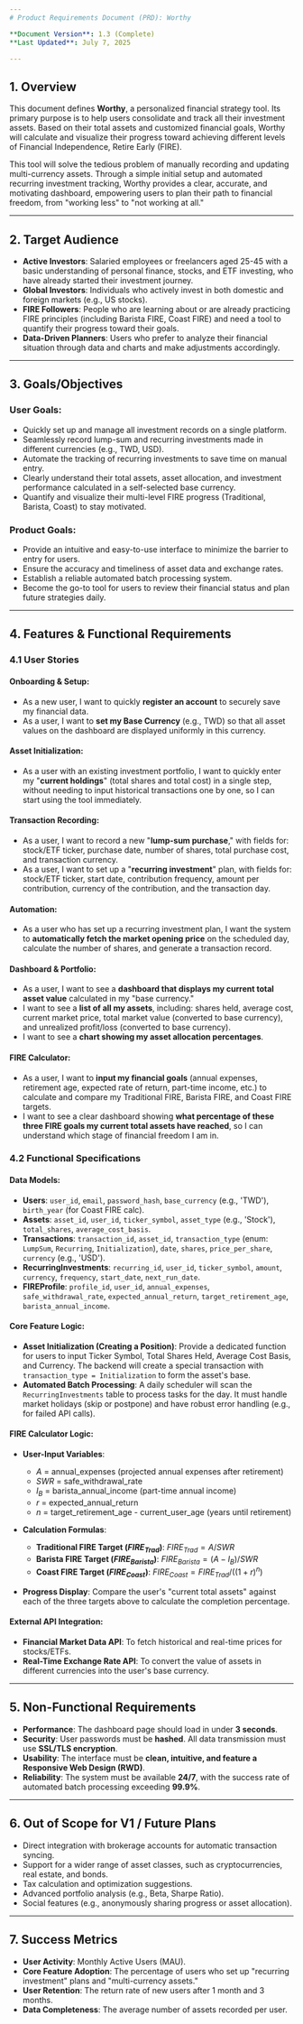 ```yaml
---
# Product Requirements Document (PRD): Worthy

**Document Version**: 1.3 (Complete)
**Last Updated**: July 7, 2025

---
```

## 1. Overview

This document defines **Worthy**, a personalized financial strategy tool. Its primary purpose is to help users consolidate and track all their investment assets. Based on their total assets and customized financial goals, Worthy will calculate and visualize their progress toward achieving different levels of Financial Independence, Retire Early (FIRE).

This tool will solve the tedious problem of manually recording and updating multi-currency assets. Through a simple initial setup and automated recurring investment tracking, Worthy provides a clear, accurate, and motivating dashboard, empowering users to plan their path to financial freedom, from "working less" to "not working at all."

---
## 2. Target Audience

* **Active Investors**: Salaried employees or freelancers aged 25-45 with a basic understanding of personal finance, stocks, and ETF investing, who have already started their investment journey.
* **Global Investors**: Individuals who actively invest in both domestic and foreign markets (e.g., US stocks).
* **FIRE Followers**: People who are learning about or are already practicing FIRE principles (including Barista FIRE, Coast FIRE) and need a tool to quantify their progress toward their goals.
* **Data-Driven Planners**: Users who prefer to analyze their financial situation through data and charts and make adjustments accordingly.

---
## 3. Goals/Objectives

### User Goals:

* Quickly set up and manage all investment records on a single platform.
* Seamlessly record lump-sum and recurring investments made in different currencies (e.g., TWD, USD).
* Automate the tracking of recurring investments to save time on manual entry.
* Clearly understand their total assets, asset allocation, and investment performance calculated in a self-selected base currency.
* Quantify and visualize their multi-level FIRE progress (Traditional, Barista, Coast) to stay motivated.

### Product Goals:

* Provide an intuitive and easy-to-use interface to minimize the barrier to entry for users.
* Ensure the accuracy and timeliness of asset data and exchange rates.
* Establish a reliable automated batch processing system.
* Become the go-to tool for users to review their financial status and plan future strategies daily.

---
## 4. Features & Functional Requirements

### 4.1 User Stories

#### Onboarding & Setup:

* As a new user, I want to quickly **register an account** to securely save my financial data.
* As a user, I want to **set my Base Currency** (e.g., TWD) so that all asset values on the dashboard are displayed uniformly in this currency.

#### Asset Initialization:

* As a user with an existing investment portfolio, I want to quickly enter my "**current holdings**" (total shares and total cost) in a single step, without needing to input historical transactions one by one, so I can start using the tool immediately.

#### Transaction Recording:

* As a user, I want to record a new "**lump-sum purchase**," with fields for: stock/ETF ticker, purchase date, number of shares, total purchase cost, and transaction currency.
* As a user, I want to set up a "**recurring investment**" plan, with fields for: stock/ETF ticker, start date, contribution frequency, amount per contribution, currency of the contribution, and the transaction day.

#### Automation:

* As a user who has set up a recurring investment plan, I want the system to **automatically fetch the market opening price** on the scheduled day, calculate the number of shares, and generate a transaction record.

#### Dashboard & Portfolio:

* As a user, I want to see a **dashboard that displays my current total asset value** calculated in my "base currency."
* I want to see a **list of all my assets**, including: shares held, average cost, current market price, total market value (converted to base currency), and unrealized profit/loss (converted to base currency).
* I want to see a **chart showing my asset allocation percentages**.

#### FIRE Calculator:

* As a user, I want to **input my financial goals** (annual expenses, retirement age, expected rate of return, part-time income, etc.) to calculate and compare my Traditional FIRE, Barista FIRE, and Coast FIRE targets.
* I want to see a clear dashboard showing **what percentage of these three FIRE goals my current total assets have reached**, so I can understand which stage of financial freedom I am in.

### 4.2 Functional Specifications

#### Data Models:

* **Users**: `user_id`, `email`, `password_hash`, `base_currency` (e.g., 'TWD'), `birth_year` (for Coast FIRE calc).
* **Assets**: `asset_id`, `user_id`, `ticker_symbol`, `asset_type` (e.g., 'Stock'), `total_shares`, `average_cost_basis`.
* **Transactions**: `transaction_id`, `asset_id`, `transaction_type` (enum: `LumpSum`, `Recurring`, `Initialization`), `date`, `shares`, `price_per_share`, `currency` (e.g., 'USD').
* **RecurringInvestments**: `recurring_id`, `user_id`, `ticker_symbol`, `amount`, `currency`, `frequency`, `start_date`, `next_run_date`.
* **FIREProfile**: `profile_id`, `user_id`, `annual_expenses`, `safe_withdrawal_rate`, `expected_annual_return`, `target_retirement_age`, `barista_annual_income`.

#### Core Feature Logic:

* **Asset Initialization (Creating a Position)**: Provide a dedicated function for users to input Ticker Symbol, Total Shares Held, Average Cost Basis, and Currency. The backend will create a special transaction with `transaction_type = Initialization` to form the asset's base.
* **Automated Batch Processing**: A daily scheduler will scan the `RecurringInvestments` table to process tasks for the day. It must handle market holidays (skip or postpone) and have robust error handling (e.g., for failed API calls).

#### FIRE Calculator Logic:

* **User-Input Variables**:
    * $A$ = annual\_expenses (projected annual expenses after retirement)
    * $SWR$ = safe\_withdrawal\_rate
    * $I_B$ = barista\_annual\_income (part-time annual income)
    * $r$ = expected\_annual\_return
    * $n$ = target\_retirement\_age - current\_user\_age (years until retirement)

* **Calculation Formulas**:
    * **Traditional FIRE Target ($FIRE_{Trad}$)**:
        $FIRE_{Trad} = A / SWR$
    * **Barista FIRE Target ($FIRE_{Barista}$)**:
        $FIRE_{Barista} = (A - I_B) / SWR$
    * **Coast FIRE Target ($FIRE_{Coast}$)**:
        $FIRE_{Coast} = FIRE_{Trad} / ((1 + r)^n)$

* **Progress Display**: Compare the user's "current total assets" against each of the three targets above to calculate the completion percentage.

#### External API Integration:

* **Financial Market Data API**: To fetch historical and real-time prices for stocks/ETFs.
* **Real-Time Exchange Rate API**: To convert the value of assets in different currencies into the user's base currency.

---
## 5. Non-Functional Requirements

* **Performance**: The dashboard page should load in under **3 seconds**.
* **Security**: User passwords must be **hashed**. All data transmission must use **SSL/TLS encryption**.
* **Usability**: The interface must be **clean, intuitive, and feature a Responsive Web Design (RWD)**.
* **Reliability**: The system must be available **24/7**, with the success rate of automated batch processing exceeding **99.9%**.

---
## 6. Out of Scope for V1 / Future Plans

* Direct integration with brokerage accounts for automatic transaction syncing.
* Support for a wider range of asset classes, such as cryptocurrencies, real estate, and bonds.
* Tax calculation and optimization suggestions.
* Advanced portfolio analysis (e.g., Beta, Sharpe Ratio).
* Social features (e.g., anonymously sharing progress or asset allocation).

---
## 7. Success Metrics

* **User Activity**: Monthly Active Users (MAU).
* **Core Feature Adoption**: The percentage of users who set up "recurring investment" plans and "multi-currency assets."
* **User Retention**: The return rate of new users after 1 month and 3 months.
* **Data Completeness**: The average number of assets recorded per user.